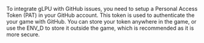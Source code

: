 To integrate gLPU with GitHub issues, you need to setup a Personal Access Token
(PAT) in your GitHub account. This token is used to authenticate the your game
with GitHub. You can store your token anywhere in the game, or use the ENV_D
to store it outside the game, which is recommended as it is more secure.
